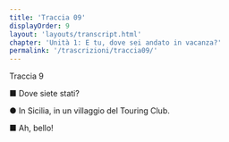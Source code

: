 ```yaml
---
title: 'Traccia 09'
displayOrder: 9
layout: 'layouts/transcript.html'
chapter: 'Unità 1: E tu, dove sei andato in vacanza?'
permalink: '/trascrizioni/traccia09/'
---
```


Traccia 9

■ Dove siete stati?

● In Sicilia, in un villaggio del Touring Club.

■ Ah, bello!
